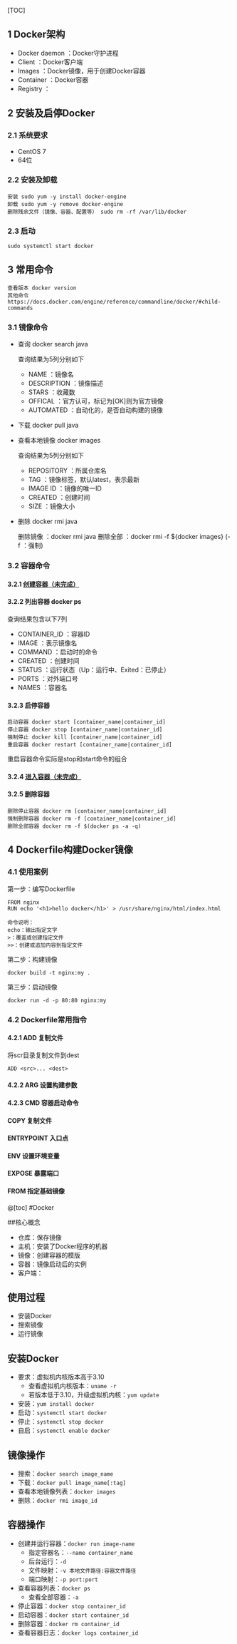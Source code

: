 [TOC]

## 1 Docker架构

- Docker daemon ：Docker守护进程
- Client ：Docker客户端
- Images ：Docker镜像，用于创建Docker容器
- Container ：Docker容器
- Registry ：

## 2 安装及启停Docker

### 2.1 系统要求

- CentOS 7
- 64位

### 2.2 安装及卸载

	安装 sudo yum -y install docker-engine
	卸载 sudo yum -y remove docker-engine
	删除残余文件（镜像、容器、配置等） sudo rm -rf /var/lib/docker

### 2.3 启动

	sudo systemctl start docker
	
## 3 常用命令

	查看版本 docker version
	其他命令 https://docs.docker.com/engine/reference/commandline/docker/#child-commands
	
### 3.1 镜像命令

- 查询 docker search java

	查询结果为5列分别如下
	
	- NAME ：镜像名
	- DESCRIPTION ：镜像描述
	- STARS ：收藏数
	- OFFICAL ：官方认可，标记为[OK]则为官方镜像
	- AUTOMATED ：自动化的，是否自动构建的镜像
	
- 下载 docker pull java

- 查看本地镜像 docker images

	查询结果为5列分别如下
	
	- REPOSITORY ：所属仓库名
	- TAG ：镜像标签，默认latest，表示最新
	- IMAGE ID ：镜像的唯一ID
	- CREATED ：创建时间 
	- SIZE ：镜像大小

- 删除 docker rmi java

	删除镜像 ：docker rmi java
	删除全部 ：docker rmi -f ${docker images} (-f ：强制)

### 3.2 容器命令

#### 3.2.1 [创建容器（未完成）](container/create.md) 

#### 3.2.2 列出容器 docker ps

查询结果包含以下7列

- CONTAINER_ID ：容器ID
- IMAGE ：表示镜像名
- COMMAND ：启动时的命令
- CREATED ：创建时间
- STATUS ：运行状态（Up：运行中、Exited：已停止）
- PORTS ：对外端口号
- NAMES ：容器名

#### 3.2.3 启停容器

	启动容器 docker start [container_name|container_id]
	停止容器 docker stop [container_name|container_id]
	强制停止 docker kill [container_name|container_id]
	重启容器 docker restart [container_name|container_id]

重启容器命令实际是stop和start命令的组合

#### 3.2.4 [进入容器（未完成）](container/enter.md)

#### 3.2.5 删除容器

	删除停止容器 docker rm [container_name|container_id]
	强制删除容器 docker rm -f [container_name|container_id]
	删除全部容器 docker rm -f $(docker ps -a -q) 

## 4 Dockerfile构建Docker镜像

### 4.1 使用案例

第一步：编写Dockerfile

	FROM nginx
	RUN echo '<h1>hello docker</h1>' > /usr/share/nginx/html/index.html
	
	命令说明：
	echo：输出指定文字
	>：覆盖或创建指定文件
	>>：创建或追加内容到指定文件

第二步：构建镜像

	docker build -t nginx:my .
	
第三步：启动镜像

	docker run -d -p 80:80 nginx:my

### 4.2 Dockerfile常用指令

#### 4.2.1 ADD 复制文件

将scr目录复制文件到dest

	ADD <src>... <dest>

#### 4.2.2 ARG 设置构建参数

#### 4.2.3 CMD 容器启动命令

#### COPY 复制文件

#### ENTRYPOINT 入口点

#### ENV 设置环境变量

#### EXPOSE 暴露端口

#### FROM 指定基础镜像
















@[toc]
#Docker

##核心概念

- 仓库：保存镜像
- 主机：安装了Docker程序的机器
- 镜像：创建容器的模版
- 容器：镜像启动后的实例
- 客户端：

## 使用过程

- 安装Docker
- 搜索镜像
- 运行镜像

## 安装Docker

- 要求：虚拟机内核版本高于3.10
	- 查看虚拟机内核版本：`uname -r`
	- 若版本低于3.10，升级虚拟机内核：`yum update`
- 安装：`yum install docker`
- 启动：`systemctl start docker`
- 停止：`systemctl stop docker`
- 自启：`systemctl enable docker`

## 镜像操作

- 搜索：`docker search image_name`
- 下载：`docker pull image_name[:tag]`
- 查看本地镜像列表：`docker images`
- 删除：`docker rmi image_id`

## 容器操作

- 创建并运行容器：`docker run image-name`
	- 指定容器名：`--name container_name`
	- 后台运行：`-d`
	- 文件映射：`-v 本地文件路径:容器文件路径`
	- 端口映射：`-p port:port`
- 查看容器列表：`docker ps`
	- 查看全部容器：`-a`
- 停止容器：`docker stop container_id`
- 启动容器：`docker start container_id`
- 删除容器：`docker rm container_id`
- 查看容器日志：`docker logs container_id`